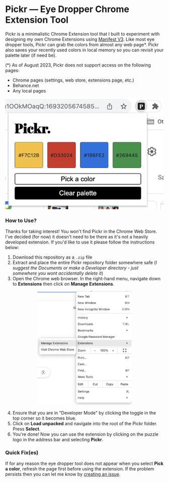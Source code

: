 # Pickr — Eye Dropper Chrome Extension Tool

Pickr is a minimalistic Chrome Extension tool that I built to experiment with designing my own Chrome Extensions using [Manifest V3](https://developer.chrome.com/docs/extensions/mv3/intro/). Like most eye dropper tools, Pickr can grab the colors from almost any web page*. Pickr also saves your recently used colors in local memory so you can revisit your palette later (if need be).

(*) As of August 2023, Pickr does not support access on the following pages:
* Chrome pages (settings, web store, extensions page, etc.)
* Behance.net
* Any local pages

![Magnified screenshot of Pickr UI (user interface)](./images/screenshot.png)

### How to Use?
Thanks for taking interest! You won't find Pickr in the Chrome Web Store. I've decided (for now) it doesn't need to be there as it's not a heavily developed extension. If you'd like to use it please follow the instructions below:
1. Download this repository as a `.zip` file
2. Extract and place the entire Pickr repository folder somewhere safe (*I suggest the Documents or make a Developer directory - just somewhere you wont accidentally delete it*)
3. Open the Chrome web browser. In the right-hand menu, navigate down to **Extensions** then click on **Manage Extensions**.

<div style="text-align:center">
    <img src="./images/step3.png" alt="image" width="300" height="auto">
</div>

4. Ensure that you are in "Developer Mode" by clicking the toggle in the top corner so it becomes blue.
5. Click on **Load unpacked** and navigate into the root of the Pickr folder. Press **Select**.
6. You're done! Now you can use the extension by clicking on the puzzle logo in the address bar and selecting **Pickr**.

### Quick Fix(es)
If for any reason the eye dropper tool does not appear when you select **Pick a color**, refresh the page first before using the extension. If the problem persists then you can let me know by [creating an issue](https://docs.github.com/en/issues/tracking-your-work-with-issues/creating-an-issue).